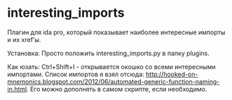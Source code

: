 # interesting_imports
Плагин для ida pro, который показывает наиболее интересные импорты и их xref'ы.

Установка:
Просто положить interesting_imports.py в папку plugins.

Как юзать:
Ctrl+Shift+I - открывается окошко со всеми интересными импортами.
Список импортов я взял отсюда: http://hooked-on-mnemonics.blogspot.com/2012/06/automated-generic-function-naming-in.html.
Его можно дополнять в самом скрипте, если необходимо.
